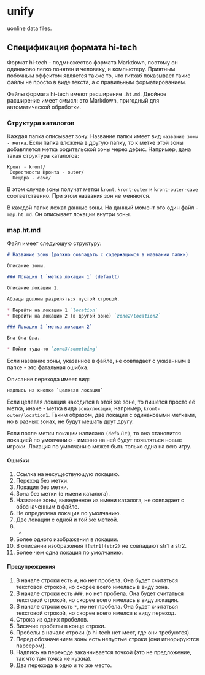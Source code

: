 unify
=====

uonline data files.



Спецификация формата hi-tech
----------------------------

Формат hi-tech - подмножество формата Markdown, поэтому он одинаково легко понятен и человеку, и компьютеру. Приятным побочным эффектом является также то, что гитхаб показывает такие файлы не просто в виде текста, а с правильным форматированием.

Файлы формата hi-tech имеют расширение `.ht.md`. Двойное расширение имеет смысл: это Markdown, пригодный для автоматической обработки.


### Структура каталогов

Каждая папка описывает зону. Название папки имеет вид `название зоны - метка`. Если папка вложена в другую папку, то к метке этой зоны добавляется метка родительской зоны через дефис. Например, дана такая структура каталогов:

    Кронт - kront/
     Окрестности Кронта - outer/
      Пещера - cave/

В этом случае зоны получат метки `kront`, `kront-outer` и `kront-outer-cave` соответственно. При этом названия зон не меняются.

В каждой папке лежат данные зоны. На данный момент это один файл - `map.ht.md`. Он описывает локации внутри зоны.


### map.ht.md

Файл имеет следующую структуру:

```markdown
# Название зоны (должно совпадать с содержащимся в названии папки)

Описание зоны.

### Локация 1 `метка локации 1` (default)

Описание локации 1.

Абзацы должны разделяться пустой строкой.

* Перейти на локацию 1 `location`
* Перейти на локацию 2 (в другой зоне) `zone2/location2`

### Локация 2 `метка локации 2`

Бла-бла-бла.

* Пойти туда-то `zone3/something`
```

Если название зоны, указанное в файле, не совпадает с указанным в папке - это фатальная ошибка.

Описание перехода имеет вид:

    надпись на кнопке `целевая локация`
    
Если целевая локация находится в этой же зоне, то пишется просто её метка, иначе - метка вида `зона/локация`, например, `kront-outer/location1`. Таким образом, две локации с одинаковыми метками, но в разных зонах, не будут мешать друг другу.

Если после метки локации написано `(default)`, то она становится локацией по умолчанию - именно на ней будут появляться новые игроки. Локация по умолчанию может быть только одна на всю игру.

#### Ошибки

1. Ссылка на несуществующую локацию.
2. Переход без метки.
3. Локация без метки.
4. Зона без метки (в имени каталога).
5. Название зоны, выведенное из имени каталога, не совпадает с обозначенным в файле.
6. Не определена локация по умолчанию.
7. Две локации с одной и той же меткой.
8. -
9. Более одного изображения в локации.
10. В описании изображения `![str1](str2)` не совпадают str1 и str2.
11. Более чем одна локация по умолчанию.

#### Предупреждения

1. В начале строки есть `#`, но нет пробела. Она будет считаться текстовой строкой, но скорее всего имелась в виду зона.
2. В начале строки есть `###`, но нет пробела. Она будет считаться текстовой строкой, но скорее всего имелась в виду локация.
3. В начале строки есть `*`, но нет пробела. Она будет считаться текстовой строкой, но скорее всего имелся в виду переход.
4. Строка из одних пробелов.
5. Висячие пробелы в конце строки.
6. Пробелы в начале строки (в hi-tech нет мест, где они требуются).
7. Перед обозначением зоны есть непустые строки (они игнорируются парсером).
8. Надпись на переходе заканчивается точкой (это не предложение, так что там точка не нужна).
9. Два перехода в одно и то же место.
